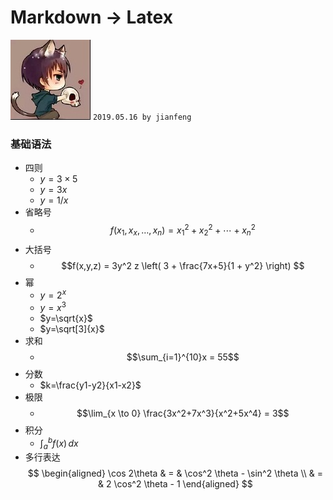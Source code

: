 # Markdown -> Latex
![Logo](../../apaki.jpg)
`2019.05.16 by jianfeng`

### 基础语法
- 四则
  - $y=3 \times 5$
  - $y=3x$
  - $y=1/x$
- 省略号
  - $$f(x_1,x_x,\ldots,x_n) = x_1^2 + x_2^2 + \cdots + x_n^2 $$
- 大括号
  - $$f(x,y,z) = 3y^2 z \left( 3 + \frac{7x+5}{1 + y^2} \right) $$
- 幂
  - $y=2^{x}$
  - $y=x^{3}$
  - $y=\sqrt{x}$
  - $y=\sqrt[3]{x}$
- 求和
  - $$\sum_{i=1}^{10}x = 55$$
- 分数
  - $k=\frac{y1-y2}{x1-x2}$
- 极限
  - $$\lim_{x \to 0} \frac{3x^2+7x^3}{x^2+5x^4} = 3$$
- 积分
  - $\int_{a}^{b} f(x)\,dx$
- 多行表达
$$
\begin{aligned}  
\cos 2\theta & = & \cos^2 \theta - \sin^2 \theta \\
& = & 2 \cos^2 \theta - 1
\end{aligned}  
$$

